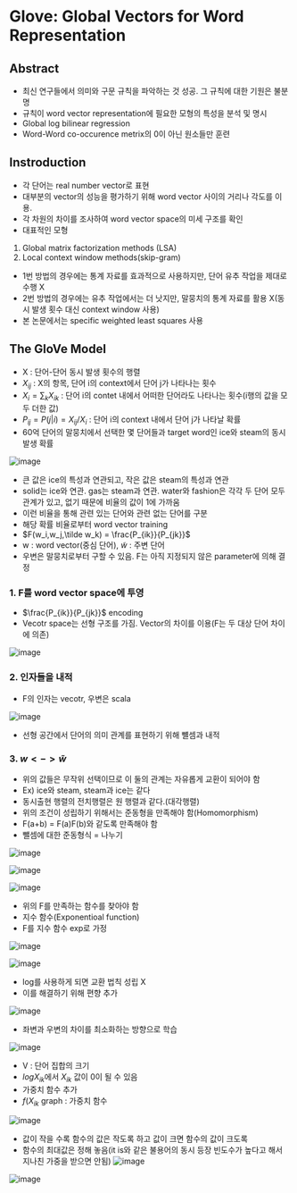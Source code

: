 # Glove: Global Vectors for Word Representation

## Abstract 
- 최신 연구들에서 의미와 구문 규칙을 파악하는 것 성공. 그 규칙에 대한 기원은 불분명
- 규칙이 word vector representation에 필요한 모형의 특성을 분석 및 명시
- Global log bilinear regression
- Word-Word co-occurence metrix의 0이 아닌 원소들만 훈련

## Instroduction
- 각 단어는 real number vector로 표현
- 대부분의 vector의 성능을 평가하기 위해 word vector 사이의 거리나 각도를 이용. 
- 각 차원의 차이를 조사하여 word vector space의 미세 구조를 확인
- 대표적인 모형
1. Global matrix factorization methods (LSA)
2. Local context window methods(skip-gram)

- 1번 방법의 경우에는 통계 자료를 효과적으로 사용하지만, 단어 유추 작업을 제대로 수행 X
- 2번 방법의 경우에는 유추 작업에서는 더 낫지만, 말뭉치의 통계 자료를 활용 X(동시 발생 횟수 대신 context window 사용)
- 본 논문에서는 specific weighted least squares 사용

## The GloVe Model

- X : 단어-단어 동시 발생 횟수의 행렬 
- $X_{ij}$ : X의 항목, 단어 i의 context에서 단어 j가 나타나는 횟수
- $X_i = \sum_k X_{ik}$ : 단어 i의 contet 내에서 어떠한 단어라도 나타나는 횟수(i행의 값을 모두 더한 값)
- $P_{ij} = P(j|i) = X_{ij}/X_i$ : 단어 i의 context 내에서 단어 j가 나타날 확률
- 60억 단어의 말뭉치에서 선택한 몇 단어들과 target word인 ice와 steam의 동시발생 확률

![image](https://user-images.githubusercontent.com/80622859/230825200-5db8970a-2ac2-4db9-8d5c-79d2bc641e1b.png)

- 큰 값은 ice의 특성과 연관되고, 작은 값은 steam의 특성과 연관
- solid는 ice와 연관. gas는 steam과 연관. water와 fashion은 각각 두 단어 모두 관계가 있고, 없기 때문에 비율의 값이 1에 가까움
- 이런 비율을 통해 관련 있는 단어와 관련 없는 단어를 구분
- 해당 확률 비율로부터 word vector training
- $F(w_i,w_j,\tilde w_k) = \frac{P_{ik}}{P_{jk}}$
- w : word vector(중심 단어), $\tilde w$ : 주변 단어
- 우변은 말뭉치로부터 구할 수 있음. F는 아직 지정되지 않은 parameter에 의해 결정

### 1. F를 word vector space에 투영
- $\frac{P_{ik}}{P_{jk}}$ encoding
- Vecotr space는 선형 구조를 가짐. Vector의 차이를 이용(F는 두 대상 단어 차이에 의존)

![image](https://user-images.githubusercontent.com/80622859/230825843-27177c04-3f80-4445-b940-93f98622f2c5.png)

### 2. 인자들을 내적
- F의 인자는 vecotr, 우변은 scala

![image](https://user-images.githubusercontent.com/80622859/230825899-9d214f76-c294-4221-a7cb-ac2d73455a4e.png)

- 선형 공간에서 단어의 의미 관계를 표현하기 위해 뺼셈과 내적

### 3. $w <-> \tilde w$
- 위의 값들은 무작위 선택이므로 이 둘의 관계는 자유롭게 교환이 되어야 함
- Ex) ice와 steam, steam과 ice는 같다
- 동시출현 행렬의 전치행렬은 원 행렬과 같다.(대각행렬)
- 위의 조건이 성립하기 위해서는 준동형을 만족해야 함(Homomorphism)
- F(a+b) = F(a)F(b)와 같도록 만족해야 함
- 뺄셈에 대한 준동형식 = 나누기

![image](https://user-images.githubusercontent.com/80622859/230826511-1d153f02-6cf0-4933-ae8b-47a6b57943ef.png)

![image](https://user-images.githubusercontent.com/80622859/230826534-e566adb3-d4b7-4879-b36b-ae9f9cc79fe6.png)

![image](https://user-images.githubusercontent.com/80622859/230826547-e3a08f2e-f189-470e-8a0d-2f86399f2ffc.png)


- 위의 F를 만족하는 함수를 찾아야 함
- 지수 함수(Exponentioal function)
- F를 지수 함수 exp로 가정

![image](https://user-images.githubusercontent.com/80622859/230826668-d8354abf-7305-4ec7-8ece-1a0c178e3468.png)

![image](https://user-images.githubusercontent.com/80622859/230826817-408ef4d0-02d1-4fc8-b009-472fd0a10b70.png)

- log를 사용하게 되면 교환 법칙 성립 X
- 이를 해결하기 위해 편향 추가

![image](https://user-images.githubusercontent.com/80622859/230826882-bef19f16-4640-47f4-9c06-37630315dd83.png)

- 좌변과 우변의 차이를 최소화하는 방향으로 학습

![image](https://user-images.githubusercontent.com/80622859/230826911-6807b656-1db5-4170-8115-2d144a173b84.png)

- V : 단어 집합의 크기
- $log X_{ik}$에서 $X_{ik}$ 값이 0이 될 수 있음
- 가중치 함수 추가
- $f(X_{ik}$ graph : 가중치 함수

![image](https://user-images.githubusercontent.com/80622859/230827006-e3682c8f-5b3c-4ea5-8e3d-f8def4ea640e.png)

- 값이 작을 수록 함수의 값은 작도록 하고 값이 크면 함수의 값이 크도록
- 함수의 최대값은 정해 놓음(it is와 같은 불용어의 동시 등장 빈도수가 높다고 해서 지나친 가중을 받으면 안됨)
![image](https://user-images.githubusercontent.com/80622859/230827100-224a3ecf-ce15-40d0-b9cd-34ea86ffabc3.png)

![image](https://user-images.githubusercontent.com/80622859/230827125-85eb2cbc-8883-4725-afb3-388aa7af8230.png)






